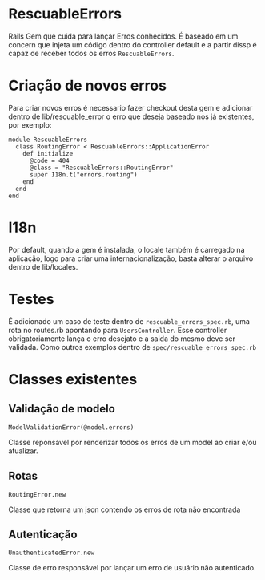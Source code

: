 # RescuableErrors

Rails Gem que cuida para lançar Erros conhecidos. É baseado em um concern que injeta um código dentro do controller default e a partir dissp é capaz de receber todos os erros ```RescuableErrors```.

# Criação de novos erros

Para criar novos erros é necessario fazer checkout desta gem e adicionar dentro de lib/rescuable_error o erro que deseja baseado nos já existentes, por exemplo:

```
module RescuableErrors
  class RoutingError < RescuableErrors::ApplicationError
    def initialize
      @code = 404
      @class = "RescuableErrors::RoutingError"
      super I18n.t("errors.routing")
    end
  end
end

```

# I18n

Por default, quando a gem é instalada, o locale também é carregado na aplicação, logo para criar uma internacionalização, basta alterar o arquivo dentro de lib/locales.

# Testes

É adicionado um caso de teste dentro de `rescuable_errors_spec.rb`, uma rota no routes.rb apontando para `UsersController`. Esse controller obrigatoriamente lança o erro desejato e a saida do mesmo deve ser validada. Como outros exemplos dentro de `spec/rescuable_errors_spec.rb`

# Classes existentes

## Validação de modelo

```ModelValidationError(@model.errors)```

Classe reponsável por renderizar todos os erros de um model ao criar e/ou atualizar.

## Rotas

```RoutingError.new```

Classe que retorna um json contendo os erros de rota não encontrada

## Autenticação

```UnauthenticatedError.new```

Classe de erro responsável por lançar um erro de usuário não autenticado.

